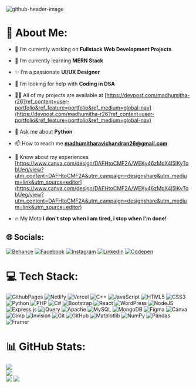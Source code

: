 ![github-header-image](https://github.com/user-attachments/assets/86000f1f-af79-4453-ad8e-45d19c9cc41d)

# 💫 About Me:
- 🔭 I’m currently working on **Fullstack Web Development Projects**

- 🌱 I’m currently learning **MERN Stack**

- ✨ I’m a passionate **UI/UX Designer**

- 🤝 I’m looking for help with **Coding in DSA**

- 👨‍💻 All of my projects are available at [https://devpost.com/madhumitha-r26?ref_content=user-portfolio&ref_feature=portfolio&ref_medium=global-nav](https://devpost.com/madhumitha-r26?ref_content=user-portfolio&ref_feature=portfolio&ref_medium=global-nav)

- 💬 Ask me about **Python**

- 📫 How to reach me **madhumitharavichandran26@gmail.com**

- 📄 Know about my experiences [https://www.canva.com/design/DAFHtoCMF2A/WEKy46zMpX4l5lKyTqbUeg/view?utm_content=DAFHtoCMF2A&utm_campaign=designshare&utm_medium=link&utm_source=editor](https://www.canva.com/design/DAFHtoCMF2A/WEKy46zMpX4l5lKyTqbUeg/view?utm_content=DAFHtoCMF2A&utm_campaign=designshare&utm_medium=link&utm_source=editor)

- 🔥 My Moto **I don't stop when I am tired, I stop when I'm done!**



## 🌐 Socials:
[![Behance](https://img.shields.io/badge/Behance-1769ff?logo=behance&logoColor=white)](https://behance.net/madhumitha42) [![Facebook](https://img.shields.io/badge/Facebook-%231877F2.svg?logo=Facebook&logoColor=white)](https://facebook.com/madhumitha.ravichandran.315) [![Instagram](https://img.shields.io/badge/Instagram-%23E4405F.svg?logo=Instagram&logoColor=white)](https://instagram.com/flame._.of._.fire) [![LinkedIn](https://img.shields.io/badge/LinkedIn-%230077B5.svg?logo=linkedin&logoColor=white)](https://linkedin.com/in/madhumitha263-ravichandran) [![Codepen](https://img.shields.io/badge/Codepen-000000?style=for-the-badge&logo=codepen&logoColor=white)](https://codepen.io/madhumitha-ravichandran26) 

# 💻 Tech Stack:
![GithubPages](https://img.shields.io/badge/github%20pages-121013?style=for-the-badge&logo=github&logoColor=white) ![Netlify](https://img.shields.io/badge/netlify-%23000000.svg?style=for-the-badge&logo=netlify&logoColor=#00C7B7) ![Vercel](https://img.shields.io/badge/vercel-%23000000.svg?style=for-the-badge&logo=vercel&logoColor=white) ![C++](https://img.shields.io/badge/c++-%2300599C.svg?style=for-the-badge&logo=c%2B%2B&logoColor=white) ![JavaScript](https://img.shields.io/badge/javascript-%23323330.svg?style=for-the-badge&logo=javascript&logoColor=%23F7DF1E) ![HTML5](https://img.shields.io/badge/html5-%23E34F26.svg?style=for-the-badge&logo=html5&logoColor=white) ![CSS3](https://img.shields.io/badge/css3-%231572B6.svg?style=for-the-badge&logo=css3&logoColor=white) ![Python](https://img.shields.io/badge/python-3670A0?style=for-the-badge&logo=python&logoColor=ffdd54) ![PHP](https://img.shields.io/badge/php-%23777BB4.svg?style=for-the-badge&logo=php&logoColor=white) ![C#](https://img.shields.io/badge/c%23-%23239120.svg?style=for-the-badge&logo=csharp&logoColor=white) ![Bootstrap](https://img.shields.io/badge/bootstrap-%238511FA.svg?style=for-the-badge&logo=bootstrap&logoColor=white) ![React](https://img.shields.io/badge/react-%2320232a.svg?style=for-the-badge&logo=react&logoColor=%2361DAFB) ![WordPress](https://img.shields.io/badge/WordPress-%23117AC9.svg?style=for-the-badge&logo=WordPress&logoColor=white) ![NodeJS](https://img.shields.io/badge/node.js-6DA55F?style=for-the-badge&logo=node.js&logoColor=white) ![Express.js](https://img.shields.io/badge/express.js-%23404d59.svg?style=for-the-badge&logo=express&logoColor=%2361DAFB) ![jQuery](https://img.shields.io/badge/jquery-%230769AD.svg?style=for-the-badge&logo=jquery&logoColor=white) ![Apache](https://img.shields.io/badge/apache-%23D42029.svg?style=for-the-badge&logo=apache&logoColor=white) ![MySQL](https://img.shields.io/badge/mysql-4479A1.svg?style=for-the-badge&logo=mysql&logoColor=white) ![MongoDB](https://img.shields.io/badge/MongoDB-%234ea94b.svg?style=for-the-badge&logo=mongodb&logoColor=white) ![Figma](https://img.shields.io/badge/figma-%23F24E1E.svg?style=for-the-badge&logo=figma&logoColor=white) ![Canva](https://img.shields.io/badge/Canva-%2300C4CC.svg?style=for-the-badge&logo=Canva&logoColor=white) ![Gimp](https://img.shields.io/badge/Gimp-657D8B?style=for-the-badge&logo=gimp&logoColor=FFFFFF) ![Invision](https://img.shields.io/badge/invision-FF3366?style=for-the-badge&logo=invision&logoColor=white) ![Git](https://img.shields.io/badge/git-%23F05033.svg?style=for-the-badge&logo=git&logoColor=white) ![GitHub](https://img.shields.io/badge/github-%23121011.svg?style=for-the-badge&logo=github&logoColor=white) ![Matplotlib](https://img.shields.io/badge/Matplotlib-%23ffffff.svg?style=for-the-badge&logo=Matplotlib&logoColor=black) ![NumPy](https://img.shields.io/badge/numpy-%23013243.svg?style=for-the-badge&logo=numpy&logoColor=white) ![Pandas](https://img.shields.io/badge/pandas-%23150458.svg?style=for-the-badge&logo=pandas&logoColor=white) ![Framer](https://img.shields.io/badge/Framer-black?style=for-the-badge&logo=framer&logoColor=blue)
# 📊 GitHub Stats:
![](https://github-readme-stats.vercel.app/api?username=madhumitha-r26&theme=tokyonight&hide_border=false&include_all_commits=true&count_private=true)<br/>
![](https://github-readme-streak-stats.herokuapp.com/?user=madhumitha-r26&theme=tokyonight&hide_border=false)<br/>
![](https://github-readme-stats.vercel.app/api/top-langs/?username=madhumitha-r26&theme=tokyonight&hide_border=false&include_all_commits=true&count_private=true&layout=compact)
[![](https://visitcount.itsvg.in/api?id=madhumitha-r26&icon=0&color=6)](https://visitcount.itsvg.in)



<!-- Proudly created with GPRM ( https://gprm.itsvg.in ) -->

<!--<h5 align="center">Coding Achievements</h5>
<p>Coding Ninjas</p>
<img src="https://github.com/madhumitha-ravichandran26/madhumitha-ravichandran26/assets/98893549/5c57171b-0666-460f-8c81-4d0ae6ecf93e" alt="coding ninja">-->
